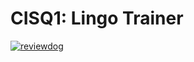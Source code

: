 # CISQ1: Lingo Trainer

[![reviewdog](https://github.com/Stijn-van-Nieulande/cisq1-lingo/workflows/reviewdog/badge.svg?branch=main&event=push)](https://github.com/Stijn-van-Nieulande/cisq1-lingo/actions?query=workflow%3Areviewdog+event%3Apush+branch%3Amain)